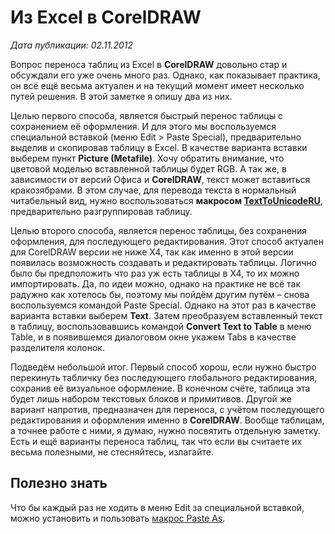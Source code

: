 # Из Excel в CorelDRAW

_Дата публикации: 02.11.2012_

Вопрос переноса таблиц из Excel в **CorelDRAW** довольно стар и обсуждали его уже очень много раз. Однако, как показывает практика, он всё ещё весьма актуален и на текущий момент имеет несколько путей решения. В этой заметке я опишу два из них.  

Целью первого способа, является быстрый перенос таблицы с сохранением её оформления. И для этого мы воспользуемся специальной вставкой (меню Edit > Paste Special), предварительно выделив и скопировав таблицу в Excel. В качестве варианта вставки выберем пункт **Picture (Metafile)**. Хочу обратить внимание, что цветовой моделью вставленной таблицы будет RGB. А так же, в зависимости от версий Офиса и **CorelDRAW**, текст может вставиться кракозябрами. В этом случае, для перевода текста в нормальный читабельный вид, нужно воспользоваться **макросом [TextToUnicodeRU](http://cdrpro.ru/macros/)**, предварительно разгруппировав таблицу.  

Целью второго способа, является перенос таблицы, без сохранения оформления, для последующего редактирования. Этот способ актуален для CorelDRAW версии не ниже Х4, так как именно в этой версии появилась возможность создавать и редактировать таблицы. Логично было бы предположить что раз уж есть таблицы в Х4, то их можно импортировать. Да, по идеи можно, однако на практике не всё так радужно как хотелось бы, поэтому мы пойдём другим путём – снова воспользуемся командой Paste Special. Однако на этот раз в качестве варианта вставки выберем **Text**. Затем преобразуем вставленный текст в таблицу, воспользовавшись командой **Convert Text to Table** в меню Table, и в появившемся диалоговом окне укажем Tabs в качестве разделителя колонок.  

Подведём небольшой итог. Первый способ хорош, если нужно быстро перекинуть табличку без последующего глобального редактирования, сохранив её визуальное оформление. В конечном счёте, таблица эта будет лишь набором текстовых блоков и примитивов. Другой же вариант напротив, предназначен для переноса, с учётом последующего редактирования и оформления именно в **CorelDRAW**. Вообще таблицам, а точнее работе с ними, я думаю, нужно посвятить отдельную заметку. Есть и ещё варианты переноса таблиц, так что если вы считаете их весьма полезными, не стесняйтесь, излагайте.  

## Полезно знать

Что бы каждый раз не ходить в меню Edit за специальной вставкой, можно установить и пользовать [макрос Paste As](http://cdrpro.ru/macros/).
